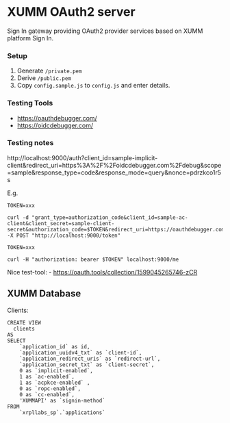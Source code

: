 # XUMM OAuth2 server

Sign In gateway providing OAuth2 provider services based on XUMM platform Sign In.

### Setup

1. Generate `/private.pem`
2. Derive `/public.pem`
3. Copy `config.sample.js` to `config.js` and enter details.

### Testing Tools

- https://oauthdebugger.com/
- https://oidcdebugger.com/

### Testing notes

http://localhost:9000/auth?client_id=sample-implicit-client&redirect_uri=https%3A%2F%2Foidcdebugger.com%2Fdebug&scope=sample&response_type=code&response_mode=query&nonce=pdrzkco1r5s

E.g.

```
TOKEN=xxx

curl -d "grant_type=authorization_code&client_id=sample-ac-client&client_secret=sample-client-secret&authorization_code=$TOKEN&redirect_uri=https://oauthdebugger.com/debug" -X POST "http://localhost:9000/token"
```

```
TOKEN=xxx

curl -H "authorization: bearer $TOKEN" localhost:9000/me
```

Nice test-tool:
    - https://oauth.tools/collection/1599045265746-zCR

## XUMM Database

Clients:
```
CREATE VIEW
  clients
AS 
SELECT
    `application_id` as id,
    `application_uuidv4_txt` as `client-id`,
    `application_redirect_uris` as `redirect-url`,
    `application_secret_txt` as `client-secret`,
    0 as `implicit-enabled`,
    1 as `ac-enabled`,
    1 as `acpkce-enabled` ,
    0 as `ropc-enabled`,
    0 as `cc-enabled`,
    'XUMMAPI' as `signin-method`
FROM
    `xrpllabs_sp`.`applications`
```
